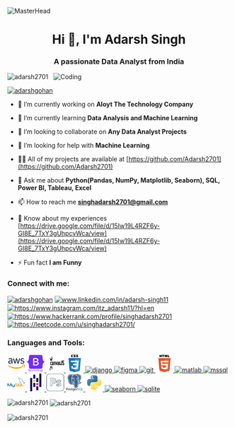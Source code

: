 ![MasterHead](       https://raw.githubusercontent.com/gist/Prince-Shivaram/3ace2c813ca49546f3f5f20cd03a2d3e/raw/6058e76860d16ee29df949da3166b3653959318f/hello.gif)

<h1 align="center">Hi 👋, I'm Adarsh Singh</h1>
<h3 align="center">A passionate Data Analyst from India</h3>
<img align="right" alt="Coding" width="400" src="https://cdn.prod.website-files.com/5c19100c2b50073e6ee69da1/60d35967a853a1b14851703b_All%20the%20data%20(1).gif">

<p align="left"> <img src="https://komarev.com/ghpvc/?username=adarsh2701&label=Profile%20views&color=0e75b6&style=flat" alt="adarsh2701" /> </p>

<p align="left"> <a href="https://twitter.com/adarshgohan" target="blank"><img src="https://img.shields.io/twitter/follow/adarshgohan?logo=twitter&style=for-the-badge" alt="adarshgohan" /></a> </p>

- 🔭 I’m currently working on **Aloyt The Technology Company**

- 🌱 I’m currently learning **Data Analysis and Machine Learning**

- 👯 I’m looking to collaborate on **Any Data Analyst Projects**

- 🤝 I’m looking for help with **Machine Learning**

- 👨‍💻 All of my projects are available at [https://github.com/Adarsh2701](https://github.com/Adarsh2701)

- 💬 Ask me about **Python(Pandas, NumPy, Matplotlib, Seaborn), SQL, Power BI, Tableau, Excel**

- 📫 How to reach me **singhadarsh2701@gmail.com**

- 📄 Know about my experiences [https://drive.google.com/file/d/15Iw19L4RZF6y-GI8E_7TxY3gUhpcvWca/view](https://drive.google.com/file/d/15Iw19L4RZF6y-GI8E_7TxY3gUhpcvWca/view)

- ⚡ Fun fact **I am Funny**

<h3 align="left">Connect with me:</h3>
<p align="left">
<a href="https://twitter.com/adarshgohan" target="blank"><img align="center" src="https://raw.githubusercontent.com/rahuldkjain/github-profile-readme-generator/master/src/images/icons/Social/twitter.svg" alt="adarshgohan" height="30" width="40" /></a>
<a href="https://linkedin.com/in/www.linkedin.com/in/adarsh-singh11" target="blank"><img align="center" src="https://raw.githubusercontent.com/rahuldkjain/github-profile-readme-generator/master/src/images/icons/Social/linked-in-alt.svg" alt="www.linkedin.com/in/adarsh-singh11" height="30" width="40" /></a>
<a href="https://instagram.com/https://www.instagram.com/itz_adarsh11/?hl=en" target="blank"><img align="center" src="https://raw.githubusercontent.com/rahuldkjain/github-profile-readme-generator/master/src/images/icons/Social/instagram.svg" alt="https://www.instagram.com/itz_adarsh11/?hl=en" height="30" width="40" /></a>
<a href="https://www.hackerrank.com/https://www.hackerrank.com/profile/singhadarsh2701" target="blank"><img align="center" src="https://raw.githubusercontent.com/rahuldkjain/github-profile-readme-generator/master/src/images/icons/Social/hackerrank.svg" alt="https://www.hackerrank.com/profile/singhadarsh2701" height="30" width="40" /></a>
<a href="https://www.leetcode.com/https://leetcode.com/u/singhadarsh2701/" target="blank"><img align="center" src="https://raw.githubusercontent.com/rahuldkjain/github-profile-readme-generator/master/src/images/icons/Social/leet-code.svg" alt="https://leetcode.com/u/singhadarsh2701/" height="30" width="40" /></a>
</p>

<h3 align="left">Languages and Tools:</h3>
<p align="left"> <a href="https://aws.amazon.com" target="_blank" rel="noreferrer"> <img src="https://raw.githubusercontent.com/devicons/devicon/master/icons/amazonwebservices/amazonwebservices-original-wordmark.svg" alt="aws" width="40" height="40"/> </a> <a href="https://getbootstrap.com" target="_blank" rel="noreferrer"> <img src="https://raw.githubusercontent.com/devicons/devicon/master/icons/bootstrap/bootstrap-plain-wordmark.svg" alt="bootstrap" width="40" height="40"/> </a> <a href="https://canvasjs.com" target="_blank" rel="noreferrer"> <img src="https://raw.githubusercontent.com/Hardik0307/Hardik0307/master/assets/canvasjs-charts.svg" alt="canvasjs" width="40" height="40"/> </a> <a href="https://www.w3schools.com/css/" target="_blank" rel="noreferrer"> <img src="https://raw.githubusercontent.com/devicons/devicon/master/icons/css3/css3-original-wordmark.svg" alt="css3" width="40" height="40"/> </a> <a href="https://www.djangoproject.com/" target="_blank" rel="noreferrer"> <img src="https://cdn.worldvectorlogo.com/logos/django.svg" alt="django" width="40" height="40"/> </a> <a href="https://www.figma.com/" target="_blank" rel="noreferrer"> <img src="https://www.vectorlogo.zone/logos/figma/figma-icon.svg" alt="figma" width="40" height="40"/> </a> <a href="https://git-scm.com/" target="_blank" rel="noreferrer"> <img src="https://www.vectorlogo.zone/logos/git-scm/git-scm-icon.svg" alt="git" width="40" height="40"/> </a> <a href="https://www.w3.org/html/" target="_blank" rel="noreferrer"> <img src="https://raw.githubusercontent.com/devicons/devicon/master/icons/html5/html5-original-wordmark.svg" alt="html5" width="40" height="40"/> </a> <a href="https://www.mathworks.com/" target="_blank" rel="noreferrer"> <img src="https://upload.wikimedia.org/wikipedia/commons/2/21/Matlab_Logo.png" alt="matlab" width="40" height="40"/> </a> <a href="https://www.microsoft.com/en-us/sql-server" target="_blank" rel="noreferrer"> <img src="https://www.svgrepo.com/show/303229/microsoft-sql-server-logo.svg" alt="mssql" width="40" height="40"/> </a> <a href="https://www.mysql.com/" target="_blank" rel="noreferrer"> <img src="https://raw.githubusercontent.com/devicons/devicon/master/icons/mysql/mysql-original-wordmark.svg" alt="mysql" width="40" height="40"/> </a> <a href="https://pandas.pydata.org/" target="_blank" rel="noreferrer"> <img src="https://raw.githubusercontent.com/devicons/devicon/2ae2a900d2f041da66e950e4d48052658d850630/icons/pandas/pandas-original.svg" alt="pandas" width="40" height="40"/> </a> <a href="https://www.photoshop.com/en" target="_blank" rel="noreferrer"> <img src="https://raw.githubusercontent.com/devicons/devicon/master/icons/photoshop/photoshop-line.svg" alt="photoshop" width="40" height="40"/> </a> <a href="https://www.postgresql.org" target="_blank" rel="noreferrer"> <img src="https://raw.githubusercontent.com/devicons/devicon/master/icons/postgresql/postgresql-original-wordmark.svg" alt="postgresql" width="40" height="40"/> </a> <a href="https://www.python.org" target="_blank" rel="noreferrer"> <img src="https://raw.githubusercontent.com/devicons/devicon/master/icons/python/python-original.svg" alt="python" width="40" height="40"/> </a> <a href="https://seaborn.pydata.org/" target="_blank" rel="noreferrer"> <img src="https://seaborn.pydata.org/_images/logo-mark-lightbg.svg" alt="seaborn" width="40" height="40"/> </a> <a href="https://www.sqlite.org/" target="_blank" rel="noreferrer"> <img src="https://www.vectorlogo.zone/logos/sqlite/sqlite-icon.svg" alt="sqlite" width="40" height="40"/> </a> </p>

<p><img align="left" src="https://github-readme-stats.vercel.app/api/top-langs?username=adarsh2701&show_icons=true&locale=en&layout=compact" alt="adarsh2701" /></p>

<p>&nbsp;<img align="center" src="https://github-readme-stats.vercel.app/api?username=adarsh2701&show_icons=true&locale=en" alt="adarsh2701" /></p>

<p><img align="center" src="https://github-readme-streak-stats.herokuapp.com/?user=adarsh2701&" alt="adarsh2701" /></p>
